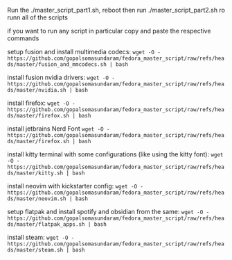 Run the ./master_script_part1.sh, reboot then run ./master_script_part2.sh ro runn all of the scripts

if you want to run any script in particular copy and paste the respective commands

setup fusion and install multimedia codecs:
```wget -O - https://github.com/gopalsomasundaram/fedora_master_script/raw/refs/heads/master/fusion_and_mmcodecs.sh | bash```

install fusion nvidia drivers:
```wget -O - https://github.com/gopalsomasundaram/fedora_master_script/raw/refs/heads/master/nvidia.sh | bash```

install firefox:
```wget -O - https://github.com/gopalsomasundaram/fedora_master_script/raw/refs/heads/master/firefox.sh | bash```

install jetbrains Nerd Font
```wget -O - https://github.com/gopalsomasundaram/fedora_master_script/raw/refs/heads/master/firefox.sh | bash```

install kitty terminal with some configurations (like using the kitty font):
```wget -O - https://github.com/gopalsomasundaram/fedora_master_script/raw/refs/heads/master/kitty.sh | bash```

install neovim with kickstarter config:
```wget -O - https://github.com/gopalsomasundaram/fedora_master_script/raw/refs/heads/master/neovim.sh | bash```

setup flatpak and install spotify and obsidian from the same:
```wget -O - https://github.com/gopalsomasundaram/fedora_master_script/raw/refs/heads/master/flatpak_apps.sh | bash```

install steam:
```wget -O - https://github.com/gopalsomasundaram/fedora_master_script/raw/refs/heads/master/steam.sh | bash```

